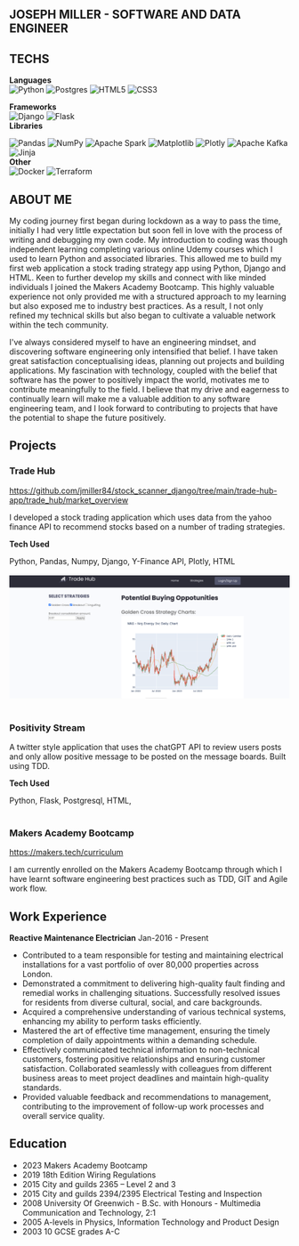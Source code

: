 ## JOSEPH MILLER - SOFTWARE AND DATA ENGINEER

## TECHS
**Languages**
<br>
![Python](https://img.shields.io/badge/python-3670A0?style=for-the-badge&logo=python&logoColor=ffdd54)
![Postgres](https://img.shields.io/badge/postgres-%23316192.svg?style=for-the-badge&logo=postgresql&logoColor=white)
![HTML5](https://img.shields.io/badge/html5-%23E34F26.svg?style=for-the-badge&logo=html5&logoColor=white)
![CSS3](https://img.shields.io/badge/css3-%231572B6.svg?style=for-the-badge&logo=css3&logoColor=white)


**Frameworks**
<br>
![Django](https://img.shields.io/badge/django-%23092E20.svg?style=for-the-badge&logo=django&logoColor=white)
![Flask](https://img.shields.io/badge/flask-%23000.svg?style=for-the-badge&logo=flask&logoColor=white)
<br>
**Libraries**
<br>

![Pandas](https://img.shields.io/badge/pandas-%23150458.svg?style=for-the-badge&logo=pandas&logoColor=white)
![NumPy](https://img.shields.io/badge/numpy-%23013243.svg?style=for-the-badge&logo=numpy&logoColor=white)
![Apache Spark](https://img.shields.io/badge/Apache%20Spark-FDEE21?style=flat-square&logo=apachespark&logoColor=black)
![Matplotlib](https://img.shields.io/badge/Matplotlib-%23ffffff.svg?style=for-the-badge&logo=Matplotlib&logoColor=black)
![Plotly](https://img.shields.io/badge/Plotly-%233F4F75.svg?style=for-the-badge&logo=plotly&logoColor=white)
![Apache Kafka](https://img.shields.io/badge/Apache%20Kafka-000?style=for-the-badge&logo=apachekafka)
![Jinja](https://img.shields.io/badge/jinja-white.svg?style=for-the-badge&logo=jinja&logoColor=black)
<br>
**Other**
<br>
![Docker](https://img.shields.io/badge/docker-%230db7ed.svg?style=for-the-badge&logo=docker&logoColor=white)
![Terraform](https://img.shields.io/badge/terraform-%235835CC.svg?style=for-the-badge&logo=terraform&logoColor=white)

## ABOUT ME

My coding journey first began during lockdown as a way to pass the time, initially I had very little expectation but soon fell in love with the process of writing and debugging my own code.  My introduction to coding was though independent learning completing various online Udemy courses which I used to learn Python and associated libraries.  This allowed me to build my first web application a stock trading strategy app using Python, Django and HTML.  Keen to further develop my skills and connect with like minded individuals I joined the Makers Academy Bootcamp. This highly valuable experience not only provided me with a structured approach to my learning but also exposed me to industry best practices. As a result, I not only refined my technical skills but also began to cultivate a valuable network within the tech community.

I've always considered myself to have an engineering mindset, and discovering software engineering only intensified that belief.  I have taken great satisfaction conceptualising ideas, planning out projects and building applications.  My fascination with technology, coupled with the belief that software has the power to positively impact the world, motivates me to contribute meaningfully to the field.  I believe that my drive and eagerness to continually learn will make me a valuable addition to any software engineering team, and I look forward to contributing to projects that have the potential to shape the future positively.


## Projects

### Trade Hub

https://github.com/jmiller84/stock_scanner_django/tree/main/trade-hub-app/trade_hub/market_overview

I developed a stock trading application which uses data from the yahoo finance API to recommend stocks based on a number of trading strategies.

**Tech Used** 

Python, Pandas, Numpy, Django, Y-Finance API, Plotly, HTML
<br>
<br>
<img src="screenshots/stratpage-screenshot2.png" alt="Homepage Screenshot"/>
<br>
<br>
### Positivity Stream 

A twitter style application that uses the chatGPT API to review users posts and only allow positive message to be posted on the message boards. Built using TDD.

**Tech Used**

Python, Flask, Postgresql, HTML, 
<br>
<br>

### Makers Academy Bootcamp

https://makers.tech/curriculum

I am currently enrolled on the Makers Academy Bootcamp through which I have learnt software engineering best practices such as TDD, GIT and Agile work flow.

## Work Experience

**Reactive Maintenance Electrician**  Jan-2016 - Present

- Contributed to a team responsible for testing and maintaining electrical installations for a vast portfolio of over 80,000 properties across London.
- Demonstrated a commitment to delivering high-quality fault finding and remedial works in challenging situations. Successfully resolved issues for residents from diverse cultural, social, and care backgrounds.
- Acquired a comprehensive understanding of various technical systems, enhancing my ability to perform tasks efficiently.
- Mastered the art of effective time management, ensuring the timely completion of daily appointments within a demanding schedule.
- Effectively communicated technical information to non-technical customers, fostering positive relationships and ensuring customer satisfaction. Collaborated seamlessly with colleagues from different business areas to meet project deadlines and maintain high-quality standards.
- Provided valuable feedback and recommendations to management, contributing to the improvement of follow-up work processes and overall service quality.

## Education

- 2023	Makers Academy Bootcamp
- 2019 	18th Edition Wiring Regulations
- 2015	City and guilds 2365 – Level 2 and 3
- 2015	City and guilds 2394/2395 Electrical Testing and Inspection
- 2008	University Of Greenwich - B.Sc. with Honours - Multimedia Communication and Technology, 2:1
- 2005	A-levels in Physics, Information Technology and Product Design
- 2003	10 GCSE grades A-C
